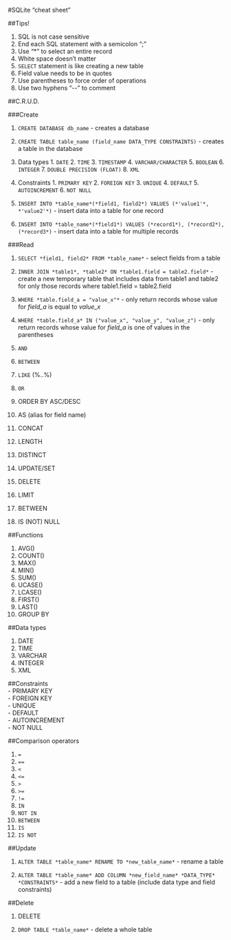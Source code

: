 #SQLite “cheat sheet”

##Tips!
1. SQL is not case sensitive
2. End each SQL statement with a semicolon “;”
3. Use “*” to select an entire record
4. White space doesn’t matter
5. `SELECT` statement is like creating a new table
6. Field value needs to be in quotes
7. Use parentheses to force order of operations
8. Use two hyphens “--” to comment 

##C.R.U.D.

###Create
1. `CREATE DATABASE db_name` - creates a database

2. `CREATE TABLE table_name (field_name DATA_TYPE CONSTRAINTS)` - creates a table in the database
  1. Data types
    1. `DATE`
    2. `TIME`
    3. `TIMESTAMP`
    4. `VARCHAR/CHARACTER`
    5. `BOOLEAN`
    6. `INTEGER`
    7. `DOUBLE PRECISION (FLOAT)`
    8. `XML`

  2. Constraints
    1. `PRIMARY KEY`
    2. `FOREIGN KEY`
    3. `UNIQUE`
    4. `DEFAULT`
    5. `AUTOINCREMENT`
    6. `NOT NULL`

3. `INSERT INTO *table_name*(*field1, field2*) VALUES (*'value1'*, *'value2'*)` - insert data into a table for one record

4. `INSERT INTO *table_name*(*field1*) VALUES (*record1*), (*record2*), (*record3*)` - insert data into a table for multiple records


###Read
1. `SELECT *field1, field2* FROM *table_name*` - select fields from a table

2. `INNER JOIN *table1*, *table2* ON *table1.field = table2.field*` - create a new temporary table that includes data from table1 and table2 for only those records where table1.field = table2.field

3. `WHERE *table.field_a = "value_x"*` - only return records whose value for *field_a* is equal to *value_x*

4. `WHERE *table.field_a* IN ("value_x", "value_y", "value_z")` - only return records whose value for *field_a* is one of values in the parentheses 
5. `AND`
6. `BETWEEN`
7. `LIKE` (%..%)
8. `OR`

5. ORDER BY ASC/DESC
6. AS (alias for field name)

12. CONCAT
13. LENGTH
14. DISTINCT
15. UPDATE/SET
16. DELETE
17. LIMIT
18. BETWEEN
19. IS (NOT) NULL

##Functions
1. AVG()
2. COUNT()
3. MAX()
4. MIN()
5. SUM()
6. UCASE()
7. LCASE()
8. FIRST()
9. LAST()
10. GROUP BY

##Data types
1. DATE  
2. TIME  
3. VARCHAR  
4. INTEGER  
5. XML 

##Constraints  
    - PRIMARY KEY  
    - FOREIGN KEY  
    - UNIQUE  
    - DEFAULT  
    - AUTOINCREMENT  
    - NOT NULL

##Comparison operators  
1. `=`  
2. `==`  
3. `<`  
4. `<=`  
5. `>`  
6. `>=`  
7. `!=`  
8. `IN`  
9. `NOT IN`  
10. `BETWEEN`  
11. `IS`  
12. `IS NOT`  

##Update
1. `ALTER TABLE *table_name* RENAME TO *new_table_name*` - rename a table

2. `ALTER TABLE *table_name* ADD COLUMN *new_field_name* *DATA_TYPE* *CONSTRAINTS*` - add a new field to a table (include data type and field constraints)

##Delete
1. DELETE

2. `DROP TABLE *table_name*` - delete a whole table
